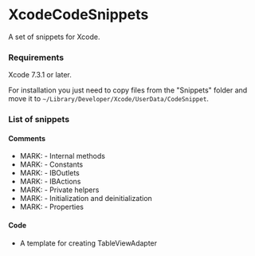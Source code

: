 # XcodeCodeSnippets
A set of snippets for Xcode.

### Requirements
Xcode 7.3.1 or later.

For installation you just need to copy files from the "Snippets" folder and move it to `~/Library/Developer/Xcode/UserData/CodeSnippet`.

### List of snippets
#### Comments
* MARK: - Internal methods
* MARK: - Constants
* MARK: - IBOutlets
* MARK: - IBActions
* MARK: - Private helpers
* MARK: - Initialization and deinitialization
* MARK: - Properties
#### Code
* A template for creating TableViewAdapter
